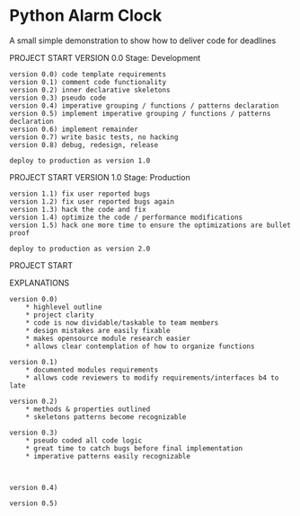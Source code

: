 # Python Alarm Clock

A small simple demonstration to show how to deliver code for deadlines


PROJECT START VERSION 0.0   Stage: Development

    version 0.0) code template requirements
    version 0.1) comment code functionality
    version 0.2) inner declarative skeletons
    version 0.3) pseudo code
    version 0.4) imperative grouping / functions / patterns declaration
    version 0.5) implement imperative grouping / functions / patterns declaration
    version 0.6) implement remainder
    version 0.7) write basic tests, no hacking
    version 0.8) debug, redesign, release

    deploy to production as version 1.0

PROJECT START VERSION 1.0 Stage: Production

    version 1.1) fix user reported bugs
    version 1.2) fix user reported bugs again
    version 1.3) hack the code and fix
    version 1.4) optimize the code / performance modifications
    version 1.5) hack one more time to ensure the optimizations are bullet proof

    deploy to production as version 2.0

PROJECT START




EXPLANATIONS

    version 0.0)
        * highlevel outline
        * project clarity
        * code is now dividable/taskable to team members
        * design mistakes are easily fixable
        * makes opensource module research easier
        * allows clear contemplation of how to organize functions

    version 0.1)
        * documented modules requirements
        * allows code reviewers to modify requirements/interfaces b4 to late

    version 0.2) 
        * methods & properties outlined
        * skeletons patterns become recognizable

    version 0.3)
        * pseudo coded all code logic
        * great time to catch bugs before final implementation
        * imperative patterns easily recognizable



    version 0.4)

    version 0.5)




